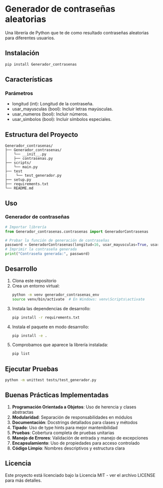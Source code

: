 # Generador de contraseñas aleatorias

Una librería de Python que te de como resultado contraseñas aleatorias para diferentes usuarios.

## Instalación

```bash
pip install Generador_contrasenas
```

## Características

### Parámetros
 - longitud (int): Longitud de la contraseña.
 - usar_mayusculas (bool): Incluir letras mayúsculas.
 - usar_numeros (bool): Incluir números.
 - usar_simbolos (bool): Incluir símbolos especiales.

## Estructura del Proyecto
```
Generador_contrasenas/
├── Generador_contrasenas/
│   └── __init__.py
│   ├── contrasenas.py
├── scripts/
│   └── main.py
├── test
|    └── test_generador.py
├── setup.py
├── requirements.txt
└── README.md
```

## Uso

### Generador de contraseñas
```python
# Importar librería
from Generador_contrasenas.contrasenas import GeneradorContrasenas

# Probar la función de generación de contraseñas
password = GeneradorContrasenas(longitud=16, usar_mayusculas=True, usar_numeros=True, usar_simbolos=True)
# Imprimir la contraseña generada       
print("Contraseña generada:", password)

```

## Desarrollo

1. Clona este repositorio
2. Crea un entorno virtual:
   ```bash
   python -m venv generador_contrasenas_env
   source venv/bin/activate  # En Windows: venv\Scripts\activate
   ```
3. Instala las dependencias de desarrollo:
   ```bash
   pip install -r requirements.txt
   ```
4. Instala el paquete en modo desarrollo:
   ```bash
   pip install -e .
   ```
 5. Comprobamos que aparece la librería instalada:
    ```bash
    pip list
    ```  

## Ejecutar Pruebas

```bash
python -m unittest tests/test_generador.py
```

## Buenas Prácticas Implementadas

1. **Programación Orientada a Objetos**: Uso de herencia y clases abstractas
2. **Modularidad**: Separación de responsabilidades en módulos
3. **Documentación**: Docstrings detallados para clases y métodos
4. **Tipado**: Uso de type hints para mejor mantenibilidad
5. **Pruebas**: Cobertura completa de pruebas unitarias
6. **Manejo de Errores**: Validación de entrada y manejo de excepciones
7. **Encapsulamiento**: Uso de propiedades para acceso controlado
8. **Código Limpio**: Nombres descriptivos y estructura clara

## Licencia

Este proyecto está licenciado bajo la Licencia MIT - ver el archivo LICENSE para más detalles.
